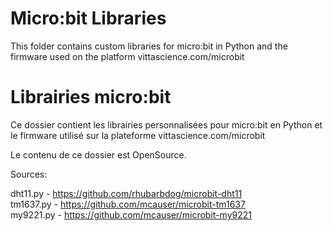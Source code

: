 # Micro:bit Libraries
This folder contains custom libraries for micro:bit in Python and the firmware used on the platform vittascience.com/microbit

# Librairies micro:bit
Ce dossier contient les librairies personnalisées pour micro:bit en Python et le firmware utilisé sur la plateforme vittascience.com/microbit

Le contenu de ce dossier est OpenSource.

Sources:

dht11.py - https://github.com/rhubarbdog/microbit-dht11   
tm1637.py - https://github.com/mcauser/microbit-tm1637   
my9221.py - https://github.com/mcauser/microbit-my9221   
